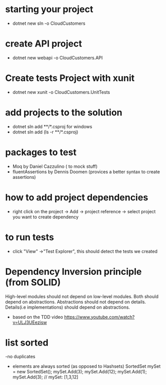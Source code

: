 # starting your project
- dotnet new sln -o CloudCustomers

# create API project
- dotnet new webapi -o CloudCustomers.API

# Create tests Project with xunit
- dotnet new xunit -o CloudCustomers.UnitTests

# add projects to the solution
- dotnet sln add **/*.csproj
for windows
- dotnet sln add (ls -r **/*.csproj)

# packages to test
- Moq by Daniel Cazzulino    ( to mock stuff)
- fluentAssertions by Dennis Doomen (provices a better syntax to create assertions)

# how to add project dependencies
- right click on the project -> Add -> project reference -> select project you want to create dependency

# to run tests
- click "View" ->"Test Explorer", this should detect the tests we created

# Dependency Inversion principle (from SOLID)
High-level modules should not depend on low-level modules. Both should depend on abstractions.
Abstractions should not depend on details. Details(i.e implementations) should depend on abstractions.


- based on the TDD video
https://www.youtube.com/watch?v=ULJ3UEezisw



# list sorted
-no duplicates
- elements are always sorted (as opposed to Hashsets)
SortedSet<int> mySet = new SortedSet<int>();
mySet.Add(3);
mySet.Add(12);
mySet.Add(1);
mySet.Add(3);
// mySet: [1,3,12]


